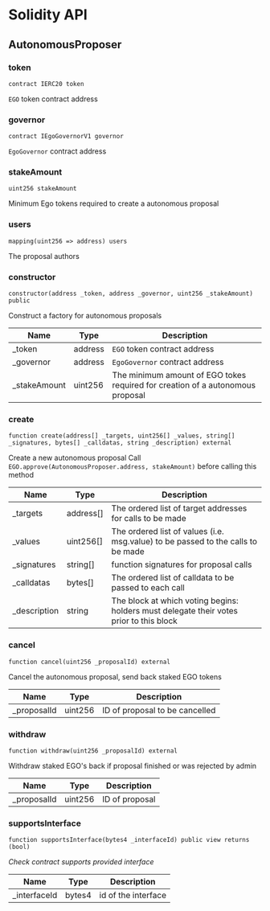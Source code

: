 # Solidity API

## AutonomousProposer

### token

```solidity
contract IERC20 token
```

`EGO` token contract address

### governor

```solidity
contract IEgoGovernorV1 governor
```

`EgoGovernor` contract address

### stakeAmount

```solidity
uint256 stakeAmount
```

Minimum Ego tokens required to create a autonomous proposal

### users

```solidity
mapping(uint256 => address) users
```

The proposal authors

### constructor

```solidity
constructor(address _token, address _governor, uint256 _stakeAmount) public
```

Construct a factory for autonomous proposals

| Name | Type | Description |
| ---- | ---- | ----------- |
| _token | address | `EGO` token contract address |
| _governor | address | `EgoGovernor` contract address |
| _stakeAmount | uint256 | The minimum amount of EGO tokes required for creation of a autonomous proposal |

### create

```solidity
function create(address[] _targets, uint256[] _values, string[] _signatures, bytes[] _calldatas, string _description) external
```

Create a new autonomous proposal
Call `EGO.approve(AutonomousProposer.address, stakeAmount)` before calling this method

| Name | Type | Description |
| ---- | ---- | ----------- |
| _targets | address[] | The ordered list of target addresses for calls to be made |
| _values | uint256[] | The ordered list of values (i.e. msg.value) to be passed to the calls to be made |
| _signatures | string[] | function signatures for proposal calls |
| _calldatas | bytes[] | The ordered list of calldata to be passed to each call |
| _description | string | The block at which voting begins: holders must delegate their votes prior to this block |

### cancel

```solidity
function cancel(uint256 _proposalId) external
```

Cancel the autonomous proposal, send back staked EGO tokens

| Name | Type | Description |
| ---- | ---- | ----------- |
| _proposalId | uint256 | ID of proposal to be cancelled |

### withdraw

```solidity
function withdraw(uint256 _proposalId) external
```

Withdraw staked EGO's back if proposal finished or was rejected by admin

| Name | Type | Description |
| ---- | ---- | ----------- |
| _proposalId | uint256 | ID of proposal |

### supportsInterface

```solidity
function supportsInterface(bytes4 _interfaceId) public view returns (bool)
```

_Check contract supports provided interface_

| Name | Type | Description |
| ---- | ---- | ----------- |
| _interfaceId | bytes4 | id of the interface |

